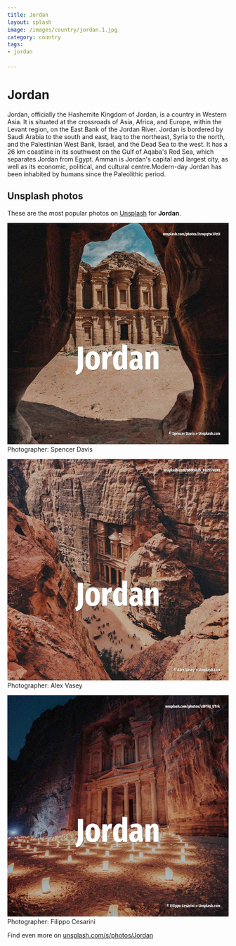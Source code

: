```yaml
---
title: Jordan
layout: splash
image: /images/country/jordan.1.jpg
category: country
tags:
- jordan

---
```

# Jordan

Jordan, officially the Hashemite Kingdom of Jordan, is a country in Western Asia. It is situated at the crossroads of Asia, Africa, and Europe, within the Levant region, on the East  Bank of the Jordan River. Jordan is bordered by Saudi Arabia to the south and east, Iraq to the northeast, Syria to the  north, and the Palestinian West Bank, Israel, and the Dead Sea to the west. It has a 26 km  coastline in its southwest on the Gulf of Aqaba's Red Sea, which separates Jordan  from Egypt. Amman is Jordan's capital and largest city, as well as its economic, political, and cultural  centre.Modern-day Jordan has been inhabited by humans since the Paleolithic period. 

 
## Unsplash photos
These are the most popular photos on [Unsplash](https://unsplash.com) for **Jordan**.
 
![Jordan](/images/country/jordan.1.jpg)
Photographer:  Spencer Davis
 
![Jordan](/images/country/jordan.2.jpg)
Photographer:  Alex Vasey
 
![Jordan](/images/country/jordan.3.jpg)
Photographer:  Filippo Cesarini
 
Find even more on [unsplash.com/s/photos/Jordan](https://unsplash.com/s/photos/Jordan)
 

